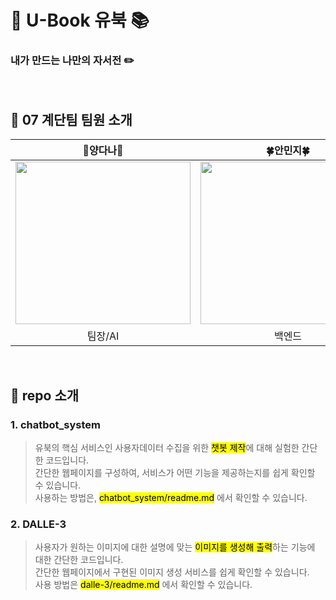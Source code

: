 # :memo: U-Book 유북 :books:
### 내가 만드는 나만의 자서전 :pencil2:
<br>


## :seedling: 07 계단팀 팀원 소개
|**🌟양다나🌟**|**:four_leaf_clover:안민지:four_leaf_clover:**|**:rabbit:장유현:rabbit:**|
|:--------:|:--------:|:--------:|
|<img src="https://github.com/jangyouhyun/Stairs/assets/163497403/3f08aaca-abd1-4f1b-9875-ca1b3784df2b" width="280" height="260">|<img src="https://github.com/jangyouhyun/Stairs/assets/163497403/316761f9-8d3d-4052-8f40-f1423b12b20f" width="280" height="260">|<img src="https://github.com/jangyouhyun/Stairs/assets/163497403/69001661-56bc-4789-bbb3-4014a550b0b5" width="280" height="260">|
|  팀장/AI  |  백엔드  | 프론트엔드 |
<br>


## :crown: repo 소개

### 1. chatbot_system
>유북의 핵심 서비스인 사용자데이터 수집을 위한 <mark>챗봇 제작</mark>에 대해 실험한 간단한 코드입니다.
><br/>간단한 웹페이지를 구성하여, 서비스가 어떤 기능을 제공하는지를 쉽게 확인할 수 있습니다.
><br/>사용하는 방법은, <mark>chatbot_system/readme.md</mark> 에서 확인할 수 있습니다. 

### 2. DALLE-3

>사용자가 원하는 이미지에 대한 설명에 맞는 <mark>이미지를 생성해 출력</mark>하는 기능에 대한 간단한 코드입니다.
><br/>간단한 웹페이지에서 구현된 이미지 생성 서비스를 쉽게 확인할 수 있습니다.
><br/>사용 방법은 <mark>dalle-3/readme.md</mark> 에서 확인할 수 있습니다.
